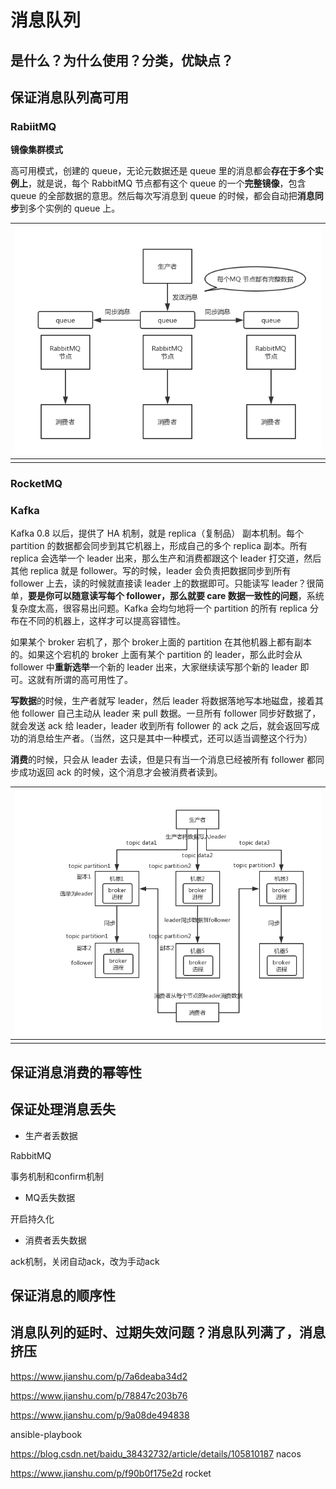 # 消息队列

## 是什么？为什么使用？分类，优缺点？



## 保证消息队列高可用

###  RabiitMQ

**镜像集群模式**

高可用模式，创建的 queue，无论元数据还是 queue 里的消息都会**存在于多个实例上**，就是说，每个 RabbitMQ 节点都有这个 queue 的一个**完整镜像**，包含 queue 的全部数据的意思。然后每次写消息到 queue 的时候，都会自动把**消息同步**到多个实例的 queue 上。

| ![](image\mq\RabbitMQ.png) |
| :----------------------------: |
|                                |



### RocketMQ



### Kafka

Kafka 0.8 以后，提供了 HA 机制，就是 replica（复制品） 副本机制。每个 partition 的数据都会同步到其它机器上，形成自己的多个 replica 副本。所有 replica 会选举一个 leader 出来，那么生产和消费都跟这个 leader 打交道，然后其他 replica 就是 follower。写的时候，leader 会负责把数据同步到所有 follower 上去，读的时候就直接读 leader 上的数据即可。只能读写 leader？很简单，**要是你可以随意读写每个 follower，那么就要 care 数据一致性的问题**，系统复杂度太高，很容易出问题。Kafka 会均匀地将一个 partition 的所有 replica 分布在不同的机器上，这样才可以提高容错性。

如果某个 broker 宕机了，那个 broker上面的 partition 在其他机器上都有副本的。如果这个宕机的 broker 上面有某个 partition 的 leader，那么此时会从 follower 中**重新选举**一个新的 leader 出来，大家继续读写那个新的 leader 即可。这就有所谓的高可用性了。

**写数据**的时候，生产者就写 leader，然后 leader 将数据落地写本地磁盘，接着其他 follower 自己主动从 leader 来 pull 数据。一旦所有 follower 同步好数据了，就会发送 ack 给 leader，leader 收到所有 follower 的 ack 之后，就会返回写成功的消息给生产者。（当然，这只是其中一种模式，还可以适当调整这个行为）

**消费**的时候，只会从 leader 去读，但是只有当一个消息已经被所有 follower 都同步成功返回 ack 的时候，这个消息才会被消费者读到。

| ![](image\mq\Kafka.png) |
| :-------------------------: |
|                             |



## 保证消息消费的幂等性



## 保证处理消息丢失

- 生产者丢数据

RabbitMQ

事务机制和confirm机制

- MQ丢失数据

开启持久化



- 消费者丢失数据

ack机制，关闭自动ack，改为手动ack

## 保证消息的顺序性



## 消息队列的延时、过期失效问题？消息队列满了，消息挤压



https://www.jianshu.com/p/7a6deaba34d2

https://www.jianshu.com/p/78847c203b76

https://www.jianshu.com/p/9a08de494838



ansible-playbook

https://blog.csdn.net/baidu_38432732/article/details/105810187 nacos



https://www.jianshu.com/p/f90b0f175e2d rocket